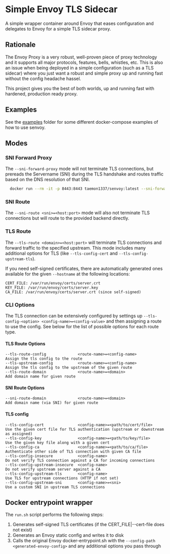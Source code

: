 # Simple Envoy TLS Sidecar

A simple wrapper container around Envoy that eases configuration and delegates to Envoy for a simple TLS sidecar proxy.

## Rationale

The Envoy Proxy is a very robust, well-proven piece of proxy technology and it supports all major protocols, features, bells, whistles, etc.  This is also an issue when being deployed in a simple configuration (such as a TLS sidecar) where you just want a robust and simple proxy up and running fast without the config headache hassel.

This project gives you the best of both worlds, up and running fast with hardened, production ready proxy.

## Examples

See the [examples](./examples) folder for some different docker-compose examples of how to use senvoy.

## Modes

### SNI Forward Proxy

The `--sni-forward-proxy` mode will not terminate TLS connections, but prereads the Servername (SNI) during the TLS handshake and routes traffic based on the DNS resolution of that SNI.

```bash
  docker run --rm -it -p 8443:8443 taemon1337/senvoy:latest --sni-forward-proxy
```

### SNI Route

The `--sni-route <sni>=<host:port>` mode will also not terminate TLS connections but will route to the provided backend directly.

### TLS Route

The `--tls-route <domain>=<host:port>` will terminate TLS connections and forward traffic to the specified upstream.  This mode includes many additional options for TLS (like `--tls-config-cert` and `--tls-config-upstream-tls`).

If you need self-signed certificates, there are automatically generated ones available for the given `--hostname` at the following locations:

```
CERT_FILE: /var/run/envoy/certs/server.crt
KEY_FILE: /var/run/envoy/certs/server.key
CA_FILE: /var/run/envoy/certs/server.crt (since self-signed)
```

### CLI Options

The TLS connection can be extensively configured by settings up `--tls-config-<option> <config-name>=<config-value>` and then assigning a route to use the config.  See below for the list of possible options for each route type.

#### TLS Route Options
```
--tls-route-config              <route-name>=<config-name>            Assign the tls config to the route
--tls-upstream-config           <route-name>=<config-name>            Assign the tls config to the upstream of the given route
--tls-route-domain              <route-name>=<domain>                 Add domain name for given route
```

#### SNI Route Options
```
--sni-route-domain              <route-name>=<domain>                 Add domain name (via SNI) for given route
```

#### TLS config

```
--tls-config-cert               <config-name>=<path/to/cert/file>     Use the given cert file for TLS authentication (upstream or downstream as assigned)
--tls-config-key                <config-name>=<path/to/key/file>      Use the given key file along with a given cert
--tls-config-ca                 <config-name>=<path/to/ca/file>       Authenticate other side of TLS connection with given CA file
--tls-config-insecure           <config-name>                         Do not verify TLS connection against a CA for incoming connections
--tls-config-upstream-insecure  <config-name>                         Do not verify upstream server against a CA
--tls-config-upstream-tls       <config-name>                         Use TLS for upstream connections (HTTP if not set)
--tls-config-upstream-sni       <config-name>=<sni>                   Use a custom SNI in upstream TLS connections
```


## Docker entrypoint wrapper

The `run.sh` script performs the following steps:

1. Generates self-signed TLS certificates (if the CERT_FILE|--cert-file does not exist)
2. Generates an Envoy static config and writes it to disk
3. Calls the original Envoy docker-entrypoint.sh with the `--config-path <generated-envoy-config>` and any additional options you pass through

